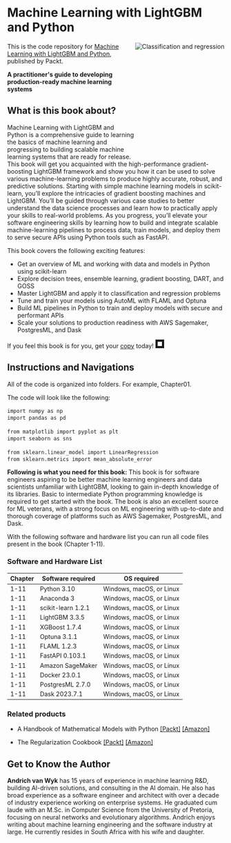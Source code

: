 # Machine Learning with LightGBM and Python

<a href="https://www.packtpub.com/product/machine-learning-with-lightgbm-and-python/9781800564749?utm_source=github&utm_medium=repository&utm_campaign=9781800564749"><img src="https://content.packt.com/B19629/cover_image_small.jpg" alt="Classification and regression" height="256px" align="right"></a>

This is the code repository for [Machine Learning with LightGBM and Python](https://www.packtpub.com/product/machine-learning-with-lightgbm-and-python/9781800564749?utm_source=github&utm_medium=repository&utm_campaign=9781800564749), published by Packt.

**A practitioner's guide to developing production-ready machine learning systems**

## What is this book about?
Machine Learning with LightGBM and Python is a comprehensive guide to learning the basics of machine learning and progressing to building scalable machine learning systems that are ready for release.
This book will get you acquainted with the high-performance gradient-boosting LightGBM framework and show you how it can be used to solve various machine-learning problems to produce highly accurate, robust, and predictive solutions. Starting with simple machine learning models in scikit-learn, you’ll explore the intricacies of gradient boosting machines and LightGBM. You’ll be guided through various case studies to better understand the data science processes and learn how to practically apply your skills to real-world problems. As you progress, you’ll elevate your software engineering skills by learning how to build and integrate scalable machine-learning pipelines to process data, train models, and deploy them to serve secure APIs using Python tools such as FastAPI.

This book covers the following exciting features:
* Get an overview of ML and working with data and models in Python using scikit-learn
* Explore decision trees, ensemble learning, gradient boosting, DART, and GOSS
* Master LightGBM and apply it to classification and regression problems
* Tune and train your models using AutoML with FLAML and Optuna
* Build ML pipelines in Python to train and deploy models with secure and performant APIs
* Scale your solutions to production readiness with AWS Sagemaker, PostgresML, and Dask

If you feel this book is for you, get your [copy](https://www.amazon.com/dp/1800564740) today!
<a href="https://www.packtpub.com/?utm_source=github&utm_medium=banner&utm_campaign=GitHubBanner"><img src="https://raw.githubusercontent.com/PacktPublishing/GitHub/master/GitHub.png" 
alt="https://www.packtpub.com/" border="5" /></a>

## Instructions and Navigations
All of the code is organized into folders. For example, Chapter01.

The code will look like the following:
```
import numpy as np 
import pandas as pd
 
from matplotlib import pyplot as plt 
import seaborn as sns
 
from sklearn.linear_model import LinearRegression 
from sklearn.metrics import mean_absolute_error 
```

**Following is what you need for this book:**
This book is for software engineers aspiring to be better machine learning engineers and data scientists unfamiliar with LightGBM, looking to gain in-depth knowledge of its libraries. Basic to intermediate Python programming knowledge is required to get started with the book.
The book is also an excellent source for ML veterans, with a strong focus on ML engineering with up-to-date and thorough coverage of platforms such as AWS Sagemaker, PostgresML, and Dask.

With the following software and hardware list you can run all code files present in the book (Chapter 1-11).
### Software and Hardware List
| Chapter | Software required | OS required |
| -------- | ------------------------------------ | ----------------------------------- |
| 1-11 | Python 3.10 | Windows, macOS, or Linux |
| 1-11 | Anaconda 3 | Windows, macOS, or Linux |
| 1-11 | scikit-learn 1.2.1 | Windows, macOS, or Linux |
| 1-11 | LightGBM 3.3.5 | Windows, macOS, or Linux |
| 1-11 | XGBoost 1.7.4 | Windows, macOS, or Linux |
| 1-11 | Optuna 3.1.1 | Windows, macOS, or Linux |
| 1-11 | FLAML 1.2.3 | Windows, macOS, or Linux |
| 1-11 | FastAPI 0.103.1 | Windows, macOS, or Linux |
| 1-11 | Amazon SageMaker | Windows, macOS, or Linux |
| 1-11 | Docker 23.0.1 | Windows, macOS, or Linux |
| 1-11 | PostgresML 2.7.0 | Windows, macOS, or Linux |
| 1-11 | Dask 2023.7.1 | Windows, macOS, or Linux |

### Related products
*  A Handbook of Mathematical Models with Python [[Packt]](https://www.packtpub.com/product/a-handbook-of-mathematical-models-with-python/9781804616703?utm_source=github&utm_medium=repository&utm_campaign=9781804616703) [[Amazon]](https://www.amazon.com/dp/1804616702)

*  The Regularization Cookbook [[Packt]](https://www.packtpub.com/product/the-regularization-cookbook/9781837634088?utm_source=github&utm_medium=repository&utm_campaign=9781837634088) [[Amazon]](https://www.amazon.com/dp/1837634084)


## Get to Know the Author
**Andrich van Wyk**
has 15 years of experience in machine learning R&D, building AI-driven solutions, and consulting in the AI domain. He also has broad experience as a software engineer and architect with over a decade of industry experience working on enterprise systems.
He graduated cum laude with an M.Sc. in Computer Science from the University of Pretoria, focusing on neural networks and evolutionary algorithms.
Andrich enjoys writing about machine learning engineering and the software industry at large. He currently resides in South Africa with his wife and daughter.

